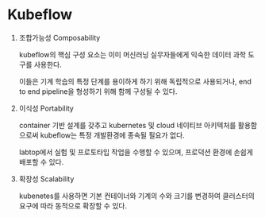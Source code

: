 # Kubeflow

1. 조합가능성 Composability

   kubeflow의 핵심 구성 요소는 이미 머신러닝 실무자들에게 익숙한 데이터 과학 도구를 사용한다.

   이들은 기계 학습의 특정 단계를 용이하게 하기 위해 독립적으로 사용되거나, end to end pipeline을 형성하기 위해 함께 구성될 수 있다.

2. 이식성 Portability

   container 기반 설계를 갖추고 kubernetes 및 cloud 네이티브 아키텍처를 활용함으로써 kubeflow는 특정 개발환경에 종속될 필요가 없다.

   labtop에서 실험 및 프로토타입 작업을 수행할 수 있으며, 프로덕션 환경에 손쉽게 배포할 수 있다.

3. 확장성 Scalability

   kubenetes를 사용하면 기본 컨테이너와 기계의 수와 크기를 변경하여 클러스터의 요구에 따라 동적으로 확장할 수 있다.